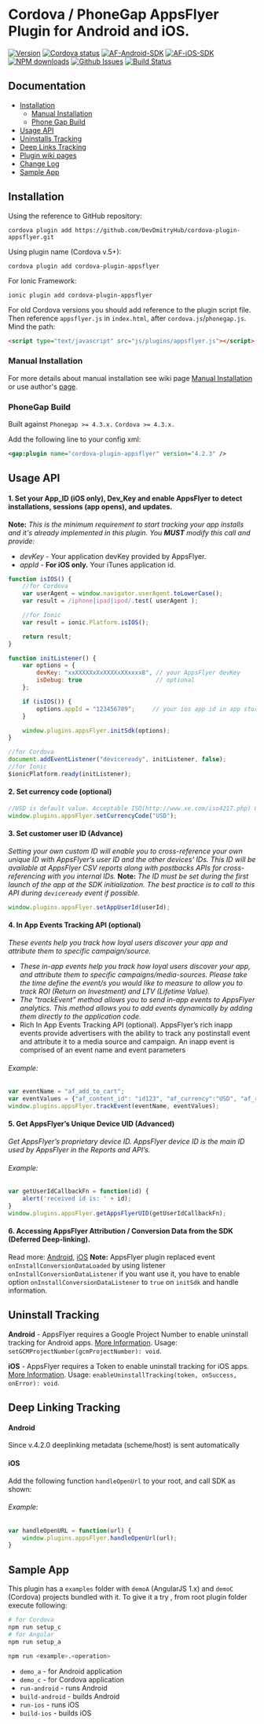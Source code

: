 # Cordova / PhoneGap AppsFlyer Plugin for Android and iOS.

[![Version](https://img.shields.io/npm/v/cordova-plugin-appsflyer.svg?style=flat)](#)
[![Cordova status](https://img.shields.io/badge/cordova-v5.x-blue.svg?style=flat)](#)
[![AF-Android-SDK](https://img.shields.io/badge/AF%20Android%20SDK-v4.7.4-green.svg?style=flat)](#)
[![AF-iOS-SDK](https://img.shields.io/badge/AF%20iOS%20SDK-v4.7.11-green.svg?style=flat)](#)
[![NPM downloads](https://img.shields.io/npm/dt/cordova-plugin-appsflyer.svg?style=flat)](#)
[![Github Issues](http://githubbadges.herokuapp.com/devdmitryhub/cordova-plugin-appsflyer/issues.svg)](https://github.com/devdmitryhub/cordova-plugin-appsflyer/issues)
[![Build Status](https://api.travis-ci.org/DevDmitryHub/cordova-plugin-appsflyer.svg?branch=master)](https://travis-ci.org/DevDmitryHub/cordova-plugin-appsflyer)

## Documentation
- [Installation](#installation)
	- [Manual Installation](#manual-installation)
	- [Phone Gap Build](#phonegap-build)
- [Usage API](#usage-api)
- [Uninstalls Tracking](#uninstall-tracking)
- [Deep Links Tracking](#deep-linking-tracking)
- [Plugin wiki pages](https://github.com/DevDmitryHub/cordova-plugin-appsflyer/wiki)
- [Change Log](https://github.com/DevDmitryHub/cordova-plugin-appsflyer/releases)
- [Sample App](#sample-app)

## Installation

Using the reference to GitHub repository:

	cordova plugin add https://github.com/DevDmitryHub/cordova-plugin-appsflyer.git

Using plugin name (Cordova v.5+):

	cordova plugin add cordova-plugin-appsflyer

For Ionic Framework:

    ionic plugin add cordova-plugin-appsflyer

For old Cordova versions you should add reference to the plugin script file.
Then reference `appsflyer.js` in `index.html`, after `cordova.js`/`phonegap.js`.
Mind the path:

```html
<script type="text/javascript" src="js/plugins/appsflyer.js"></script>
```

### Manual Installation

For more details about manual installation see wiki page [Manual Installation](https://github.com/DevDmitryHub/cordova-plugin-appsflyer/wiki/Manual-installation) or use author's [page](https://github.com/AppsFlyerSDK/PhoneGap#manual-installation).

### PhoneGap Build
Built against `Phonegap >= 4.3.x.` `Cordova >= 4.3.x.`

Add the following line to your config xml:

```xml
<gap:plugin name="cordova-plugin-appsflyer" version="4.2.3" />
```

## Usage API

#### 1\. Set your App_ID (iOS only), Dev_Key and enable AppsFlyer to detect installations, sessions (app opens), and updates.
**Note:** *This is the minimum requirement to start tracking your app installs and it's already implemented in this plugin. You **_MUST_** modify this call and provide:*

- *devKey* - Your application devKey provided by AppsFlyer.
- *appId*  - **For iOS only.** Your iTunes application id.

```javascript
function isIOS() {
    //for Cordova
    var userAgent = window.navigator.userAgent.toLowerCase();
    var result = /iphone|ipad|ipod/.test( userAgent );

    //for Ionic
    var result = ionic.Platform.isIOS();

    return result;
}

function initListener() {
    var options = {
        devKey: "xxXXXXXxXxXXXXxXXxxxx8", // your AppsFlyer devKey
        isDebug: true                     // optional
    };

    if (isIOS()) {
        options.appId = "123456789";     // your ios app id in app store
    }

    window.plugins.appsFlyer.initSdk(options);
}

//for Cordova
document.addEventListener("deviceready", initListener, false);
//for Ionic
$ionicPlatform.ready(initListener);
```

#### 2\. Set currency code (optional)
```javascript
//USD is default value. Acceptable ISO(http://www.xe.com/iso4217.php) Currency codes here. Examples:
window.plugins.appsFlyer.setCurrencyCode("USD");
```

#### 3\. Set customer user ID (Advance)
*Setting your own custom ID will enable you to cross-reference your own unique ID with AppsFlyer’s user ID and the
other devices’ IDs. This ID will be available at AppsFlyer CSV reports along with postbacks APIs for cross-referencing
with you internal IDs.*
**Note:** *The ID must be set during the first launch of the app at the SDK initialization. The best practice is to call to this API during `deviceready` event if possible.*
```javascript
window.plugins.appsFlyer.setAppUserId(userId);
```
#### 4\. In App Events Tracking API (optional)
*These events help you track how loyal users discover your app and attribute them to specific campaign/source.*
- *These in-app events help you track how loyal users discover your app, and attribute them to specific
campaigns/media-sources. Please take the time define the event/s you would like to measure to allow you
to track ROI (Return on Investment) and LTV (Lifetime Value).*
- *The “trackEvent” method allows you to send in-app events to AppsFlyer analytics. This method allows you to
add events dynamically by adding them directly to the application code.*
- Rich In App Events Tracking API (optional).
AppsFlyer’s rich in­app events provide advertisers with the ability to track any post­install event and attribute it to a media source and campaign.
An in­app event is comprised of an event name and event parameters

###### Example:
```javascript
var eventName = "af_add_to_cart";
var eventValues = {"af_content_id": "id123", "af_currency":"USD", "af_revenue": "2"};
window.plugins.appsFlyer.trackEvent(eventName, eventValues);
```
#### 5\. Get AppsFlyer’s Unique Device UID (Advanced)
*Get AppsFlyer’s proprietary device ID. AppsFlyer device ID is the main ID used by AppsFlyer in the Reports and API’s.*
###### Example:
```javascript
var getUserIdCallbackFn = function(id) {
    alert('received id is: ' + id);
}
window.plugins.appsFlyer.getAppsFlyerUID(getUserIdCallbackFn);
```
#### 6\. Accessing AppsFlyer Attribution / Conversion Data from the SDK (Deferred Deep-linking).
Read more: [Android](http://support.appsflyer.com/entries/69796693-Accessing-AppsFlyer-Attribution-Conversion-Data-from-the-SDK-Deferred-Deep-linking-), [iOS](http://support.appsflyer.com/entries/22904293-Testing-AppsFlyer-iOS-SDK-Integration-Before-Submitting-to-the-App-Store-)
**Note:** AppsFlyer plugin replaced event `onInstallConversionDataLoaded` by using listener `onInstallConversionDataListener` if you want use it,
you have to enable option `onInstallConversionDataListener` to `true` on `initSdk` and handle information.

## Uninstall Tracking

**Android** - AppsFlyer requires a Google Project Number to enable uninstall tracking for Android apps.
<a href="https://support.appsflyer.com/hc/en-us/articles/208004986-Android-Uninstall-Tracking">More Information</a>.
Usage: `setGCMProjectNumber(gcmProjectNumber): void`.

**iOS** - AppsFlyer requires a Token to enable uninstall tracking for iOS apps.
 <a href="https://support.appsflyer.com/hc/en-us/articles/211211963-iOS-Uninstall-Tracking">More Information</a>.
Usage: `enableUninstallTracking(token, onSuccess, onError): void`.

## Deep Linking Tracking

#### Android
Since v.4.2.0 deeplinking metadata (scheme/host) is sent automatically

#### iOS
Add the following function `handleOpenUrl` to your root, and call SDK as shown:
###### Example:
```javascript
var handleOpenURL = function(url) {
    window.plugins.appsFlyer.handleOpenUrl(url);
}
```

## Sample App

This plugin has a `examples` folder with `demoA` (AngularJS 1.x) and `demoC` (Cordova) projects bundled with it. To give it a try , from root plugin folder execute following:

```sh
# for Cordova
npm run setup_c
# for Angular
npm run setup_a

npm run <example>.<operation>
```
**<example>**
  - `demo_a` - for Android application
  - `demo_c` - for Cordova application
**<operation>**
  - `run-android` - runs Android
  - `build-android` - builds Android
  - `run-ios` - runs iOS
  - `build-ios` - builds iOS